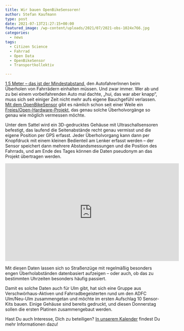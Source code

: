 ```yaml
---
title: Wir bauen OpenBikeSensoren!
author: Stefan Kaufmann
type: post
date: 2021-07-13T21:27:15+00:00
featured_image: /wp-content/uploads/2021/07/2021-obs-1024x766.jpg
categories:
  - news
tags:
  - Citizen Science
  - Fahrrad
  - Open Data
  - OpenBikeSensor
  - Transportkollektiv

---
```


[1,5 Meter – das ist der Mindestabstand,][2] den AutofahrerInnen beim Überholen von Fahrrädern einhalten müssen. Und zwar immer. Wer ab und zu bei einem vorbeifahrenden Auto mal dachte, „hui, das war aber knapp“, muss sich seit einiger Zeit nicht mehr aufs eigene Bauchgefühl verlassen. [Mit dem OpenBikeSensor][3] gibt es nämlich schon seit einer Weile ein [Freies/Open-Hardware-Projekt,][4] das genau solche Überholvorgänge so genau wie möglich vermessen möchte.

Unter dem Sattel wird ein 3D-gedrucktes Gehäuse mit Ultraschallsensoren befestigt, das laufend die Seitenabstände recht genau vermisst und die eigene Position per GPS erfasst. Jeder Überholvorgang kann dann per Knopfdruck mit einem kleinen Bedienteil am Lenker erfasst werden – der Sensor speichert dann mehrere Abstandsmessungen und die Position des Fahrrads, und am Ende des Tages können die Daten pseudonym an das Projekt übertragen werden.

<iframe loading="lazy" title="YouTube video player" src="https://www.youtube-nocookie.com/embed/YrpipBDGe9s" width="560" height="315" frameborder="0" allowfullscreen="allowfullscreen"></iframe>

Mit diesen Daten lassen sich so Straßenzüge mit regelmäßig besonders engen Überholabständen datenbasiert aufzeigen – oder auch, ob das zu bestimmten Uhrzeiten besonders häufig passiert.

Damit es solche Daten auch für Ulm gibt, hat sich eine Gruppe aus Verschwörhaus-Aktiven und Fahrradbegeisterten rund um den ADFC Ulm/Neu-Ulm zusammengetan und möchte im ersten Aufschlag 10 Sensor-Kits bauen. Einige Gehäuse sind bereits gedruckt, und diesen Donnerstag sollen die ersten Platinen zusammengebaut werden.

Hast Du auch Interesse, Dich zu beteiligen? [In unserem Kalender][5] findest Du mehr Informationen dazu!

 [1]: https://temporaerhaus.de/wp-content/uploads/2021/07/2021-obs.jpg
 [2]: https://www.deutschlandfunknova.de/beitrag/radfahrer-und-abstand
 [3]: https://www.openbikesensor.org/
 [4]: https://de.wikipedia.org/wiki/Open-Source-Hardware
 [5]: /termine-und-oeffnungszeiten/